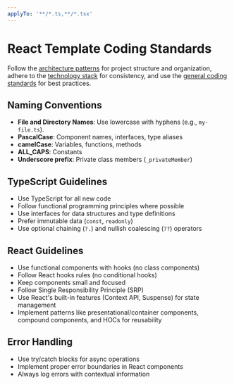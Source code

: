 ```yaml
---
applyTo: '**/*.ts,**/*.tsx'
---
```


# React Template Coding Standards

Follow the [architecture patterns](./instructions/architecture.instructions.md) for project structure and organization, adhere to the [technology stack](./instructions/techstack.instructions.md) for consistency, and use the [general coding standards](./instructions/general-coding.instructions.md) for best practices.

## Naming Conventions

- **File and Directory Names**: Use lowercase with hyphens (e.g., `my-file.ts`).
- **PascalCase**: Component names, interfaces, type aliases
- **camelCase**: Variables, functions, methods
- **ALL_CAPS**: Constants
- **Underscore prefix**: Private class members (`_privateMember`)

## TypeScript Guidelines

- Use TypeScript for all new code
- Follow functional programming principles where possible
- Use interfaces for data structures and type definitions
- Prefer immutable data (`const`, `readonly`)
- Use optional chaining (`?.`) and nullish coalescing (`??`) operators

## React Guidelines

- Use functional components with hooks (no class components)
- Follow React hooks rules (no conditional hooks)
- Keep components small and focused
- Follow Single Responsibility Principle (SRP)
- Use React's built-in features (Context API, Suspense) for state management
- Implement patterns like presentational/container components, compound components, and HOCs for reusability

## Error Handling

- Use try/catch blocks for async operations
- Implement proper error boundaries in React components
- Always log errors with contextual information
